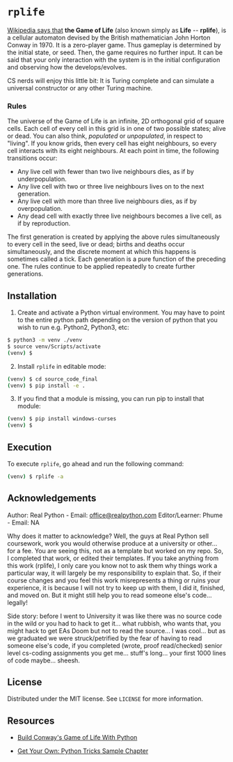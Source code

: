 # `rplife`

[Wikipedia says that](https://en.wikipedia.org/wiki/Conway%27s_Game_of_Life) **the Game of Life** (also known simply as **Life** -- **rplife**), is a cellular automaton devised by the British mathematician John Horton Conway in 1970. It is a zero-player game. Thus gameplay is determined by the initial state, or seed. Then, the game requires no further input. It can be said that your only interaction with the system is in the initial configuration and observing how the develops/evolves. 

CS nerds will enjoy this little bit: It is Turing complete and can simulate a universal constructor or any other Turing machine.


### Rules

The universe of the Game of Life is an infinite, 2D orthogonal grid of square cells. Each cell of every cell in this grid is in one of two possible states; alive or dead. You can also think, *populated* or *unpopulated*, in respect to "living". If you know grids, then every cell has eight neighbours, so every cell interacts with its eight neighbours. At each point in time, the following transitions occur:

* Any live cell with fewer than two live neighbours dies, as if by underpopulation.
* Any live cell with two or three live neighbours lives on to the next generation.
* Any live cell with more than three live neighbours dies, as if by overpopulation.
* Any dead cell with exactly three live neighbours becomes a live cell, as if by reproduction.

The first generation is created by applying the above rules simultaneously to every cell in the seed, live or dead; births and deaths occur simultaneously, and the discrete moment at which this happens is sometimes called a tick. Each generation is a pure function of the preceding one. The rules continue to be applied repeatedly to create further generations.


## Installation

1. Create and activate a Python virtual environment. You may have to point to the entire python path depending on the version of python that you wish to run e.g. Python2, Python3, etc:

```sh
$ python3 -m venv ./venv
$ source venv/Scripts/activate
(venv) $
```

2. Install `rplife` in editable mode:

```sh
(venv) $ cd source_code_final
(venv) $ pip install -e .
```

3. If you find that a module is missing, you can run pip to install that module:

```sh
(venv) $ pip install windows-curses
(venv) $
```


## Execution

To execute `rplife`, go ahead and run the following command:

```sh
(venv) $ rplife -a
```


## Acknowledgements

Author: Real Python - Email: office@realpython.com
Editor/Learner: Phume - Email: NA

Why does it matter to acknowledge? Well, the guys at Real Python sell coursework, work you would otherwise produce at a university or other... for a fee. You are seeing this, not as a template but worked on my repo. So, I completed that work, or edited their templates. If you take anything from this work (rplife), I only care you know not to ask them why things work a particular way, it will largely be my responsibility to explain that. So, if their course changes and you feel this work misrepresents a thing or ruins your experience, it is because I will not try to keep up with them, I did it, finished, and moved on. But it might still help you to read someone else's code... legally! 

Side story: before I went to University it was like there was no source code in the wild or you had to hack to get it... what rubbish, who wants that, you might hack to get EAs Doom but not to read the source... I was cool... but as we graduated we were struck/petrified by the fear of having to read someone else's code, if you completed (wrote, proof read/checked) senior level cs-coding assignments you get me... stuff's long... your first 1000 lines of code maybe... sheesh.


## License

Distributed under the MIT license. See `LICENSE` for more information.

## Resources

* [Build Conway's Game of Life With Python](https://realpython.com/conway-game-of-life-python/)

* [Get Your Own: Python Tricks Sample Chapter](https://realpython.com/bonus/python-tricks-sample-pdf/)
